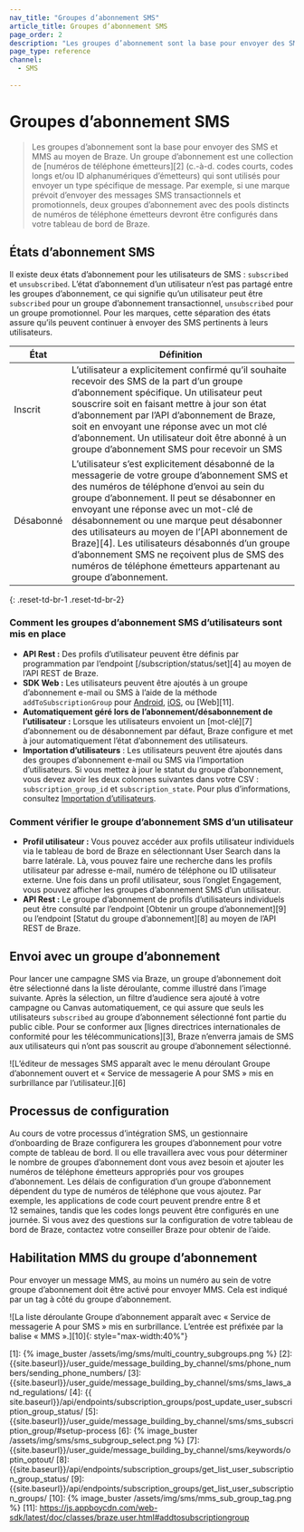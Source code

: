 ```yaml
---
nav_title: "Groupes d’abonnement SMS"
article_title: Groupes d’abonnement SMS
page_order: 2
description: "Les groupes d’abonnement sont la base pour envoyer des SMS et MMS au moyen de Braze. Un groupe d’abonnement est une collection de numéros de téléphone émetteurs (c.-à-d. codes courts, codes longs et/ou identifiants alphanumériques d’émetteurs) qui sont utilisés pour envoyer un type spécifique de message."
page_type: reference
channel:
  - SMS
  
---
```


# Groupes d’abonnement SMS

> Les groupes d’abonnement sont la base pour envoyer des SMS et MMS au moyen de Braze. Un groupe d’abonnement est une collection de [numéros de téléphone émetteurs][2] (c.-à-d. codes courts, codes longs et/ou ID alphanumériques d’émetteurs) qui sont utilisés pour envoyer un type spécifique de message. Par exemple, si une marque prévoit d’envoyer des messages SMS transactionnels et promotionnels, deux groupes d’abonnement avec des pools distincts de numéros de téléphone émetteurs devront être configurés dans votre tableau de bord de Braze.

## États d’abonnement SMS

Il existe deux états d’abonnement pour les utilisateurs de SMS : `subscribed` et `unsubscribed`. L’état d’abonnement d’un utilisateur n’est pas partagé entre les groupes d’abonnement, ce qui signifie qu’un utilisateur peut être `subscribed` pour un groupe d’abonnement transactionnel, `unsubscribed` pour un groupe promotionnel. Pour les marques, cette séparation des états assure qu’ils peuvent continuer à envoyer des SMS pertinents à leurs utilisateurs.

| État | Définition |
| --------- | ---------- |
| Inscrit | L’utilisateur a explicitement confirmé qu’il souhaite recevoir des SMS de la part d’un groupe d’abonnement spécifique. Un utilisateur peut souscrire soit en faisant mettre à jour son état d’abonnement par l’API d’abonnement de Braze, soit en envoyant une réponse avec un mot clé d’abonnement. Un utilisateur doit être abonné à un groupe d’abonnement SMS pour recevoir un SMS |
| Désabonné | L’utilisateur s’est explicitement désabonné de la messagerie de votre groupe d’abonnement SMS et des numéros de téléphone d’envoi au sein du groupe d’abonnement. Il peut se désabonner en envoyant une réponse avec un mot-clé de désabonnement ou une marque peut désabonner des utilisateurs au moyen de l’[API abonnement de Braze][4]. Les utilisateurs désabonnés d’un groupe d’abonnement SMS ne reçoivent plus de SMS des numéros de téléphone émetteurs appartenant au groupe d’abonnement.|
{: .reset-td-br-1 .reset-td-br-2}

### Comment les groupes d’abonnement SMS d’utilisateurs sont mis en place 

- **API Rest :** Des profils d’utilisateur peuvent être définis par programmation par l’endpoint [/subscription/status/set][4] au moyen de l’API REST de Braze.
- **SDK Web :** Les utilisateurs peuvent être ajoutés à un groupe d’abonnement e-mail ou SMS à l’aide de la méthode `addToSubscriptionGroup` pour [Android](https://appboy.github.io/appboy-android-sdk/javadocs/com/braze/BrazeUser.html#addToSubscriptionGroup-java.lang.String-), [iOS](https://appboy.github.io/appboy-ios-sdk/docs/interface_a_b_k_user.html#a74092a50fcda364bb159013d0222e287), ou [Web][11].
- **Automatiquement géré lors de l’abonnement/désabonnement de l’utilisateur :** Lorsque les utilisateurs envoient un [mot-clé][7] d’abonnement ou de désabonnement par défaut, Braze configure et met à jour automatiquement l’état d’abonnement des utilisateurs.
- **Importation d’utilisateurs** : Les utilisateurs peuvent être ajoutés dans des groupes d’abonnement e-mail ou SMS via l’importation d’utilisateurs. Si vous mettez à jour le statut du groupe d’abonnement, vous devez avoir les deux colonnes suivantes dans votre CSV : `subscription_group_id` et `subscription_state`. Pour plus d’informations, consultez [Importation d’utilisateurs]({{site.baseurl}}/user_guide/data_and_analytics/user_data_collection/user_import/#updating-subscription-group-status).

### Comment vérifier le groupe d’abonnement SMS d’un utilisateur

- **Profil utilisateur :** Vous pouvez accéder aux profils utilisateur individuels via le tableau de bord de Braze en sélectionnant User Search dans la barre latérale. Là, vous pouvez faire une recherche dans les profils utilisateur par adresse e-mail, numéro de téléphone ou ID utilisateur externe. Une fois dans un profil utilisateur, sous l’onglet Engagement, vous pouvez afficher les groupes d’abonnement SMS d’un utilisateur. 
- **API Rest :** Le groupe d’abonnement de profils d’utilisateurs individuels peut être consulté par l’endpoint [Obtenir un groupe d’abonnement][9] ou l’endpoint [Statut du groupe d’abonnement][8] au moyen de l’API REST de Braze. 

## Envoi avec un groupe d’abonnement

Pour lancer une campagne SMS via Braze, un groupe d’abonnement doit être sélectionné dans la liste déroulante, comme illustré dans l’image suivante. Après la sélection, un filtre d’audience sera ajouté à votre campagne ou Canvas automatiquement, ce qui assure que seuls les utilisateurs `subscribed` au groupe d’abonnement sélectionné font partie du public cible. Pour se conformer aux [lignes directrices internationales de conformité pour les télécommunications][3], Braze n’enverra jamais de SMS aux utilisateurs qui n’ont pas souscrit au groupe d’abonnement sélectionné.  

![L’éditeur de messages SMS apparaît avec le menu déroulant Groupe d’abonnement ouvert et « Service de messagerie A pour SMS » mis en surbrillance par l’utilisateur.][6]

## Processus de configuration

Au cours de votre processus d’intégration SMS, un gestionnaire d’onboarding de Braze configurera les groupes d’abonnement pour votre compte de tableau de bord. Il ou elle travaillera avec vous pour déterminer le nombre de groupes d’abonnement dont vous avez besoin et ajouter les numéros de téléphone émetteurs appropriés pour vos groupes d’abonnement. Les délais de configuration d’un groupe d’abonnement dépendent du type de numéros de téléphone que vous ajoutez. Par exemple, les applications de code court peuvent prendre entre 8 et 12 semaines, tandis que les codes longs peuvent être configurés en une journée. Si vous avez des questions sur la configuration de votre tableau de bord de Braze, contactez votre conseiller Braze pour obtenir de l’aide.  

## Habilitation MMS du groupe d’abonnement

Pour envoyer un message MMS, au moins un numéro au sein de votre groupe d’abonnement doit être activé pour envoyer MMS. Cela est indiqué par un tag à côté du groupe d’abonnement. 

![La liste déroulante Groupe d’abonnement apparaît avec « Service de messagerie A pour SMS » mis en surbrillance. L’entrée est préfixée par la balise « MMS ».][10]{: style="max-width:40%"}


[1]: {% image_buster /assets/img/sms/multi_country_subgroups.png %}
[2]: {{site.baseurl}}/user_guide/message_building_by_channel/sms/phone_numbers/sending_phone_numbers/
[3]: {{site.baseurl}}/user_guide/message_building_by_channel/sms/sms_laws_and_regulations/
[4]: {{ site.baseurl}}/api/endpoints/subscription_groups/post_update_user_subscription_group_status/
[5]: {{site.baseurl}}/user_guide/message_building_by_channel/sms/sms_subscription_group/#setup-process
[6]: {% image_buster /assets/img/sms/sms_subgroup_select.png %}
[7]: {{site.baseurl}}/user_guide/message_building_by_channel/sms/keywords/optin_optout/
[8]: {{site.baseurl}}/api/endpoints/subscription_groups/get_list_user_subscription_group_status/
[9]: {{site.baseurl}}/api/endpoints/subscription_groups/get_list_user_subscription_groups/
[10]: {% image_buster /assets/img/sms/mms_sub_group_tag.png %}
[11]: https://js.appboycdn.com/web-sdk/latest/doc/classes/braze.user.html#addtosubscriptiongroup
